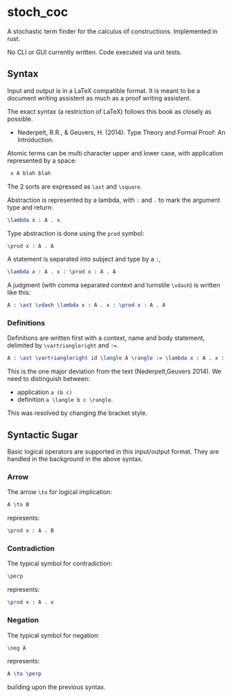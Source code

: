 # stoch_coc

A stochastic term finder for the calculus of constructions. Implemented in rust.

No CLI or GUI currently written. Code executed via unit tests.

## Syntax

Input and output is in a LaTeX compatible format. It is meant to be a document writing assistent as much as a proof writing assistent.

The exact syntax (a restriction of LaTeX) follows this book as closely as possible.
 * Nederpelt, R.R., & Geuvers, H. (2014). Type Theory and Formal Proof: An Introduction.

Atomic terms can be multi character upper and lower case, with application represented by a space:

```latex
 x A blah blah
```

The 2 sorts are expressed as `\ast` and `\square`.

Abstraction is represented by a lambda, with `:` and `.` to mark the argument type and return:

```latex
\lambda x : A . x
```

Type abstraction is done using the `prod` symbol:

```latex
\prod x : A . A
```

A statement is separated into subject and type by a `:`,

```latex
\lambda x : A . x : \prod x : A . A
```

A judgment (with comma separated context and turnstile `\vdash`) is written like this: 

```latex
A : \ast \vdash \lambda x : A . x : \prod x : A . A
```

### Definitions

Definitions are written first with a context, name and body statement, delimited by `\vartriangleright` and `:=`.

```latex
A : \ast \vartriangleright id \langle A \rangle := \lambda x : A . x : \prod x : A . A
```

This is the one major deviation from the text (Nederpelt,Geuvers 2014). 
We need to distinguish between:
 * application `a (b c)`
 * definition `a \langle b c \rangle`.

This was resolved by changing the bracket style.

## Syntactic Sugar

Basic logical operators are supported in this input/output format.
They are handled in the background in the above syntax.

### Arrow

The arrow `\to` for logical implication:

```latex
A \to B
```

represents:

```latex
\prod x : A . B
```

### Contradiction

The typical symbol for contradiction:

```latex
\perp
```

represents:

```latex
\prod x : A . x
```

### Negation

The typical symbol for negation:

```latex
\neg A
```

represents:

```latex
A \to \perp
```

building upon the previous syntax.

